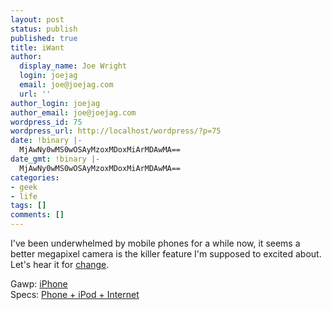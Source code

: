 ```yaml
---
layout: post
status: publish
published: true
title: iWant
author:
  display_name: Joe Wright
  login: joejag
  email: joe@joejag.com
  url: ''
author_login: joejag
author_email: joe@joejag.com
wordpress_id: 75
wordpress_url: http://localhost/wordpress/?p=75
date: !binary |-
  MjAwNy0wMS0wOSAyMzoxMDoxMiArMDAwMA==
date_gmt: !binary |-
  MjAwNy0wMS0wOSAyMzoxMDoxMiArMDAwMA==
categories:
- geek
- life
tags: []
comments: []
---
```

<p>I've been underwhelmed by mobile phones for a while now, it seems a better megapixel camera is the killer feature I'm supposed to excited about.  Let's hear it for <a href="http://news.bbc.co.uk/1/hi/technology/6246063.stm">change</a>.</p>
<p>Gawp: <a href="http://www.apple.com/iphone/">iPhone</a><br />
Specs: <a href="http://www.apple.com/iphone/technology/specs.html">Phone + iPod + Internet</a></p>
